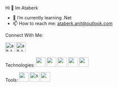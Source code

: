 Hi 👋 Im Ataberk

- 🌱 I’m currently learning .Net 
- 📫 How to reach me: ataberk.anit@outlook.com

Connect With Me:

[<img alt="alt_text" width="30" src="https://cdn-icons-png.flaticon.com/512/174/174857.png" />](https://www.linkedin.com/in/ataberk-anit/)
[<img alt="alt_text" width="30" src="https://upload.wikimedia.org/wikipedia/commons/thumb/e/e7/Instagram_logo_2016.svg/2048px-Instagram_logo_2016.svg.png" />](https://www.instagram.com/ataberkanit/?hl=tr)

Technologies:
<img src = https://dataera.com.tr/wp-content/uploads/2018/07/mssql-logo-1-820x450.jpg width ="30" >
<img src = https://upload.wikimedia.org/wikipedia/commons/thumb/e/ee/.NET_Core_Logo.svg/1200px-.NET_Core_Logo.svg.png width ="30" >
<img src = https://upload.wikimedia.org/wikipedia/commons/thumb/2/29/Postgresql_elephant.svg/540px-Postgresql_elephant.svg.png width ="30" >
<img src = https://cdn-icons-png.flaticon.com/512/1051/1051277.png width ="30" >
<img src = https://upload.wikimedia.org/wikipedia/commons/thumb/d/d5/CSS3_logo_and_wordmark.svg/1200px-CSS3_logo_and_wordmark.svg.png width ="30" >


Tools:
<img src = https://upload.wikimedia.org/wikipedia/commons/thumb/9/9a/Visual_Studio_Code_1.35_icon.svg/2048px-Visual_Studio_Code_1.35_icon.svg.png width ="30" >
<img alt="s" width="30" src="https://visualstudio.microsoft.com/wp-content/uploads/2021/10/Product-Icon.svg">
<img src = https://i.pinimg.com/originals/17/06/c9/1706c9f16bd08eb5e03f1df3e0a94a1c.png width ="30" >
